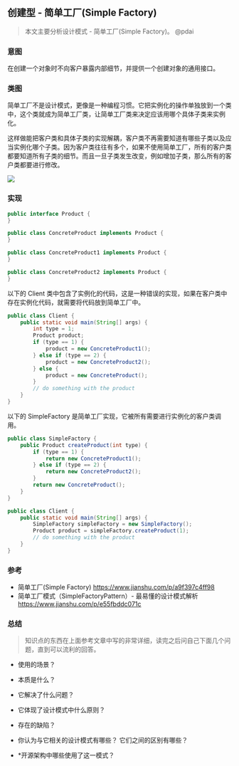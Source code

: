 ## 创建型 - 简单工厂(Simple Factory)

> 本文主要分析设计模式 - 简单工厂(Simple Factory)。 @pdai


### 意图

在创建一个对象时不向客户暴露内部细节，并提供一个创建对象的通用接口。

### 类图

简单工厂不是设计模式，更像是一种编程习惯。它把实例化的操作单独放到一个类中，这个类就成为简单工厂类，让简单工厂类来决定应该用哪个具体子类来实例化。

这样做能把客户类和具体子类的实现解耦，客户类不再需要知道有哪些子类以及应当实例化哪个子类。因为客户类往往有多个，如果不使用简单工厂，所有的客户类都要知道所有子类的细节。而且一旦子类发生改变，例如增加子类，那么所有的客户类都要进行修改。

![](/_images/pics/c79da808-0f28-4a36-bc04-33ccc5b83c13.png)

### 实现

```java
public interface Product {
}
```

```java
public class ConcreteProduct implements Product {
}
```

```java
public class ConcreteProduct1 implements Product {
}
```

```java
public class ConcreteProduct2 implements Product {
}
```

以下的 Client 类中包含了实例化的代码，这是一种错误的实现，如果在客户类中存在实例化代码，就需要将代码放到简单工厂中。

```java
public class Client {
    public static void main(String[] args) {
        int type = 1;
        Product product;
        if (type == 1) {
            product = new ConcreteProduct1();
        } else if (type == 2) {
            product = new ConcreteProduct2();
        } else {
            product = new ConcreteProduct();
        }
        // do something with the product
    }
}
```

以下的 SimpleFactory 是简单工厂实现，它被所有需要进行实例化的客户类调用。

```java
public class SimpleFactory {
    public Product createProduct(int type) {
        if (type == 1) {
            return new ConcreteProduct1();
        } else if (type == 2) {
            return new ConcreteProduct2();
        }
        return new ConcreteProduct();
    }
}
```

```java
public class Client {
    public static void main(String[] args) {
        SimpleFactory simpleFactory = new SimpleFactory();
        Product product = simpleFactory.createProduct(1);
        // do something with the product
    }
}
```

### 参考
+ 简单工厂(Simple Factory) https://www.jianshu.com/p/a9f397c4ff98
+ 简单工厂模式（SimpleFactoryPattern）- 最易懂的设计模式解析 https://www.jianshu.com/p/e55fbddc071c

### 总结
> 知识点的东西在上面参考文章中写的非常详细，读完之后问自己下面几个问题，直到可以流利的回答。

+ 使用的场景？

+ 本质是什么？

+ 它解决了什么问题？

+ 它体现了设计模式中什么原则？

+ 存在的缺陷？

+ 你认为与它相关的设计模式有哪些？ 它们之间的区别有哪些？

+ *开源架构中哪些使用了这一模式？
